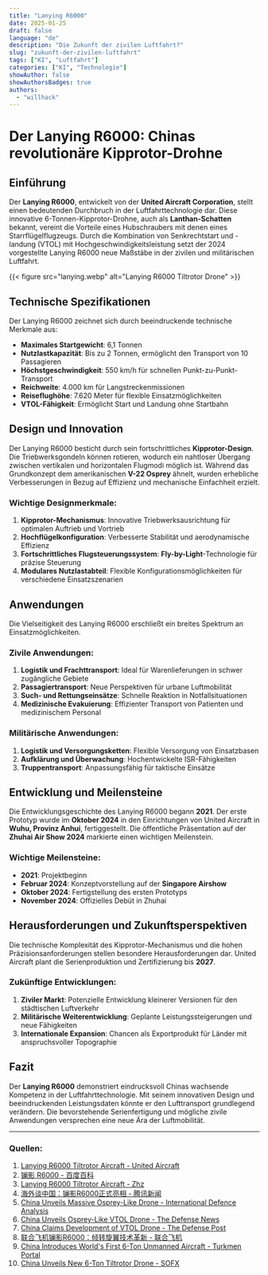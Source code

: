 ```yaml
---
title: "Lanying R6000"
date: 2025-01-25
draft: false
language: "de"
description: "Die Zukunft der zivilen Luftfahrt?"
slug: "zukunft-der-zivilen-luftfahrt"
tags: ["KI", "Luftfahrt"]
categories: ["KI", "Technologie"]
showAuthor: false
showAuthorsBadges: true
authors:
  - "willhack"
---
```

# Der Lanying R6000: Chinas revolutionäre Kipprotor-Drohne

## Einführung
Der **Lanying R6000**, entwickelt von der **United Aircraft Corporation**, stellt einen bedeutenden Durchbruch in der Luftfahrttechnologie dar. Diese innovative 6-Tonnen-Kipprotor-Drohne, auch als **Lanthan-Schatten** bekannt, vereint die Vorteile eines Hubschraubers mit denen eines Starrflügelflugzeugs. Durch die Kombination von Senkrechtstart und -landung (VTOL) mit Hochgeschwindigkeitsleistung setzt der 2024 vorgestellte Lanying R6000 neue Maßstäbe in der zivilen und militärischen Luftfahrt.

{{< figure src="lanying.webp" alt="Lanying R6000 Tiltrotor Drone" >}}

## Technische Spezifikationen
Der Lanying R6000 zeichnet sich durch beeindruckende technische Merkmale aus:

- **Maximales Startgewicht**: 6,1 Tonnen
- **Nutzlastkapazität**: Bis zu 2 Tonnen, ermöglicht den Transport von 10 Passagieren
- **Höchstgeschwindigkeit**: 550 km/h für schnellen Punkt-zu-Punkt-Transport
- **Reichweite**: 4.000 km für Langstreckenmissionen
- **Reiseflughöhe**: 7.620 Meter für flexible Einsatzmöglichkeiten
- **VTOL-Fähigkeit**: Ermöglicht Start und Landung ohne Startbahn

## Design und Innovation
Der Lanying R6000 besticht durch sein fortschrittliches **Kipprotor-Design**. Die Triebwerksgondeln können rotieren, wodurch ein nahtloser Übergang zwischen vertikalen und horizontalen Flugmodi möglich ist. Während das Grundkonzept dem amerikanischen **V-22 Osprey** ähnelt, wurden erhebliche Verbesserungen in Bezug auf Effizienz und mechanische Einfachheit erzielt.

### Wichtige Designmerkmale:
1. **Kipprotor-Mechanismus**: Innovative Triebwerksausrichtung für optimalen Auftrieb und Vortrieb
2. **Hochflügelkonfiguration**: Verbesserte Stabilität und aerodynamische Effizienz
3. **Fortschrittliches Flugsteuerungssystem**: **Fly-by-Light**-Technologie für präzise Steuerung
4. **Modulares Nutzlastabteil**: Flexible Konfigurationsmöglichkeiten für verschiedene Einsatzszenarien

## Anwendungen
Die Vielseitigkeit des Lanying R6000 erschließt ein breites Spektrum an Einsatzmöglichkeiten.

### Zivile Anwendungen:
1. **Logistik und Frachttransport**: Ideal für Warenlieferungen in schwer zugängliche Gebiete
2. **Passagiertransport**: Neue Perspektiven für urbane Luftmobilität
3. **Such- und Rettungseinsätze**: Schnelle Reaktion in Notfallsituationen
4. **Medizinische Evakuierung**: Effizienter Transport von Patienten und medizinischem Personal

### Militärische Anwendungen:
1. **Logistik und Versorgungsketten**: Flexible Versorgung von Einsatzbasen
2. **Aufklärung und Überwachung**: Hochentwickelte ISR-Fähigkeiten
3. **Truppentransport**: Anpassungsfähig für taktische Einsätze

## Entwicklung und Meilensteine
Die Entwicklungsgeschichte des Lanying R6000 begann **2021**. Der erste Prototyp wurde im **Oktober 2024** in den Einrichtungen von United Aircraft in **Wuhu, Provinz Anhui**, fertiggestellt. Die öffentliche Präsentation auf der **Zhuhai Air Show 2024** markierte einen wichtigen Meilenstein.

### Wichtige Meilensteine:
- **2021**: Projektbeginn
- **Februar 2024**: Konzeptvorstellung auf der **Singapore Airshow**
- **Oktober 2024**: Fertigstellung des ersten Prototyps
- **November 2024**: Offizielles Debüt in Zhuhai

## Herausforderungen und Zukunftsperspektiven
Die technische Komplexität des Kipprotor-Mechanismus und die hohen Präzisionsanforderungen stellen besondere Herausforderungen dar. United Aircraft plant die Serienproduktion und Zertifizierung bis **2027**.

### Zukünftige Entwicklungen:
1. **Ziviler Markt**: Potenzielle Entwicklung kleinerer Versionen für den städtischen Luftverkehr
2. **Militärische Weiterentwicklung**: Geplante Leistungssteigerungen und neue Fähigkeiten
3. **Internationale Expansion**: Chancen als Exportprodukt für Länder mit anspruchsvoller Topographie

## Fazit
Der **Lanying R6000** demonstriert eindrucksvoll Chinas wachsende Kompetenz in der Luftfahrttechnologie. Mit seinem innovativen Design und beeindruckenden Leistungsdaten könnte er den Lufttransport grundlegend verändern. Die bevorstehende Serienfertigung und mögliche zivile Anwendungen versprechen eine neue Ära der Luftmobilität.

---

### Quellen:
1. [Lanying R6000 Tiltrotor Aircraft - United Aircraft](https://www.uatair.com/en/product/info/71.html)
2. [镧影 R6000 - 百度百科](https://baike.baidu.com/item/%E9%95%A7%E5%BD%B1%20R6000/64998983)
3. [Lanying R6000 Tiltrotor Aircraft - Zhz](https://www.zhz.com/en/product/info/62.html)
4. [海外谈中国：镧影R6000正式亮相 - 腾讯新闻](https://news.qq.com/rain/a/20241015A04CYW00)
5. [China Unveils Massive Osprey-Like Drone - International Defence Analysis](https://internationaldefenceanalysis.com/china-unveils-massive-osprey-like-drone-the-lanying-r6000/)
6. [China Unveils Osprey-Like VTOL Drone - The Defense News](https://www.thedefensenews.com/news-details/China-Unveils-Osprey-Like-VTOL-Drone-Lanying-R6000-Capable-of-2-Ton-Payload-and-4000km-Range/)
7. [China Claims Development of VTOL Drone - The Defense Post](https://thedefensepost.com/2024/10/18/china-development-vtol-drone/)
8. [联合飞机镧影R6000：倾转旋翼技术革新 - 联合飞机](https://www.aibangfly.com/a/7549)
9. [China Introduces World's First 6-Ton Unmanned Aircraft - Turkmen Portal](https://turkmenportal.com/en/blog/83671/china-introduced-the-worlds-first-6ton-unmanned-aircraft)
10. [China Unveils New 6-Ton Tiltrotor Drone - SOFX](https://www.sofx.com/china-unveils-new-6-ton-tiltrotor-drone/)
